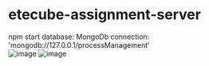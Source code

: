 # etecube-assignment-server
npm start
database: MongoDb
connection: 'mongodb://127.0.0.1/processManagement'<br/>
![image](https://github.com/hilal-bstn/etecube-assignment-server/assets/77468985/7f7b3ffa-2b74-4c1d-98fc-f28ab9ba6516)
![image](https://github.com/hilal-bstn/etecube-assignment-server/assets/77468985/1c0d72dc-bae1-4e57-878d-f4cae948cb50)


